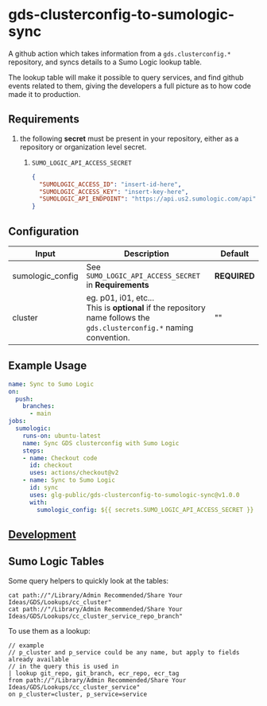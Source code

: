 # gds-clusterconfig-to-sumologic-sync

A github action which takes information from a `gds.clusterconfig.*` repository, and syncs details to a Sumo Logic lookup table.

The lookup table will make it possible to query services, and find github events related to them, giving the developers a full picture as to how code made it to production.

## Requirements

1. the following **secret** must be present in your repository, either as a repository or organization level secret.

   1. `SUMO_LOGIC_API_ACCESS_SECRET`

      ```json
      {
        "SUMOLOGIC_ACCESS_ID": "insert-id-here",
        "SUMOLOGIC_ACCESS_KEY": "insert-key-here",
        "SUMOLOGIC_API_ENDPOINT": "https://api.us2.sumologic.com/api"
      }
      ```

## Configuration

| Input            | Description                                                  | Default      |
| ---------------- | ------------------------------------------------------------ | ------------ |
| sumologic_config | See `SUMO_LOGIC_API_ACCESS_SECRET` in **Requirements**       | **REQUIRED** |
| cluster          | eg. p01, i01, etc...<br />This is **optional** if the repository name follows the `gds.clusterconfig.*` naming convention. | ""           |

## Example Usage

```yaml
name: Sync to Sumo Logic
on:
  push:
    branches:
      - main
jobs:
  sumologic:
    runs-on: ubuntu-latest
    name: Sync GDS clusterconfig with Sumo Logic
    steps:
    - name: Checkout code
      id: checkout
      uses: actions/checkout@v2
    - name: Sync to Sumo Logic
      id: sync
      uses: glg-public/gds-clusterconfig-to-sumologic-sync@v1.0.0
      with:
        sumologic_config: ${{ secrets.SUMO_LOGIC_API_ACCESS_SECRET }}
```

## [Development](./DEVELOPMENT.md)

## Sumo Logic Tables

Some query helpers to quickly look at the tables:

```
cat path://"/Library/Admin Recommended/Share Your Ideas/GDS/Lookups/cc_cluster"
cat path://"/Library/Admin Recommended/Share Your Ideas/GDS/Lookups/cc_cluster_service_repo_branch"
```

To use them as a lookup:

```
// example
// p_cluster and p_service could be any name, but apply to fields already available
// in the query this is used in
| lookup git_repo, git_branch, ecr_repo, ecr_tag
from path://"/Library/Admin Recommended/Share Your Ideas/GDS/Lookups/cc_cluster_service"
on p_cluster=cluster, p_service=service
```

